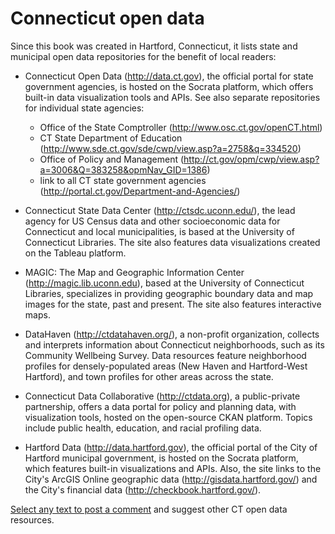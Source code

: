 # Connecticut open data

Since this book was created in Hartford, Connecticut, it lists state and municipal open data repositories for the benefit of local readers:

- Connecticut Open Data (http://data.ct.gov), the official portal for state government agencies, is hosted on the Socrata platform, which offers built-in data visualization tools and APIs. See also separate repositories for individual state agencies:
  - Office of the State Comptroller (http://www.osc.ct.gov/openCT.html)
  - CT State Department of Education (http://www.sde.ct.gov/sde/cwp/view.asp?a=2758&q=334520)
  - Office of Policy and Management (http://ct.gov/opm/cwp/view.asp?a=3006&Q=383258&opmNav_GID=1386)
  - link to all CT state government agencies (http://portal.ct.gov/Department-and-Agencies/)

- Connecticut State Data Center (http://ctsdc.uconn.edu/), the lead agency for US Census data and other socioeconomic data for Connecticut and local municipalities, is based at the University of Connecticut Libraries. The site also features data visualizations created on the Tableau platform.

- MAGIC: The Map and Geographic Information Center (http://magic.lib.uconn.edu), based at the University of Connecticut Libraries, specializes in providing geographic boundary data and map images for the state, past and present. The site also features interactive maps.

- DataHaven (http://ctdatahaven.org/), a non-profit organization, collects and interprets information about Connecticut neighborhoods, such as its Community Wellbeing Survey. Data resources feature neighborhood profiles for densely-populated areas (New Haven and Hartford-West Hartford), and town profiles for other areas across the state.

- Connecticut Data Collaborative (http://ctdata.org), a public-private partnership, offers a data portal for policy and planning data, with visualization tools, hosted on the open-source CKAN platform. Topics include public health, education, and racial profiling data.

- Hartford Data (http://data.hartford.gov), the official portal of the City of Hartford municipal government, is hosted on the Socrata platform, which features built-in visualizations and APIs. Also, the site links to the City's ArcGIS Online geographic data (http://gisdata.hartford.gov/) and the City's financial data (http://checkbook.hartford.gov/).

[Select any text to post a comment](gitbook/improve.md) and suggest other CT open data resources.
